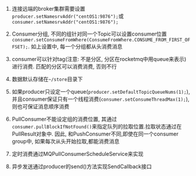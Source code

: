 1. 连接远端的broker集群需要设置`producer.setNamesrvAddr("centOS1:9876");`或`consumer.setNamesrvAddr("centOS1:9876");`

2. Consumer分组, 不同的组针对同一个Topic可以设置consumer位置`consumer.setConsumeFromWhere(ConsumeFromWhere.CONSUME_FROM_FIRST_OFFSET);`. 如上设置中, 每一个分组都从头消费消息

3. consumer可以针对tag(注意: 不是分区, 分区在rocketmq中用queue来表示)进行消费. 匹配的分区可以消费消费, 否则不行

4. 数据默认存储在`~/store`目录下

5. 如果producer只设定一个queue(`producer.setDefaultTopicQueueNums(1);`), 并且consumer保证只有一个线程消费(`consumer.setConsumeThreadMax(1);`), 则也可保证消息顺序消费

5. PullConsumer不能设定组的消费位置, 其通过`consumer.pullBlockIfNotFound()`来指定队列的拉取位置.拉取状态通过在PullResult对象中. 因此, 和PushConsumer不同,即使在同一个consumer group中, 如果每次从头开始拉取,都能消费消息 

6. 定时消费通过MQPullConsumerScheduleService来实现

7. 异步发送通过producer的send()方法实现SendCallback接口
